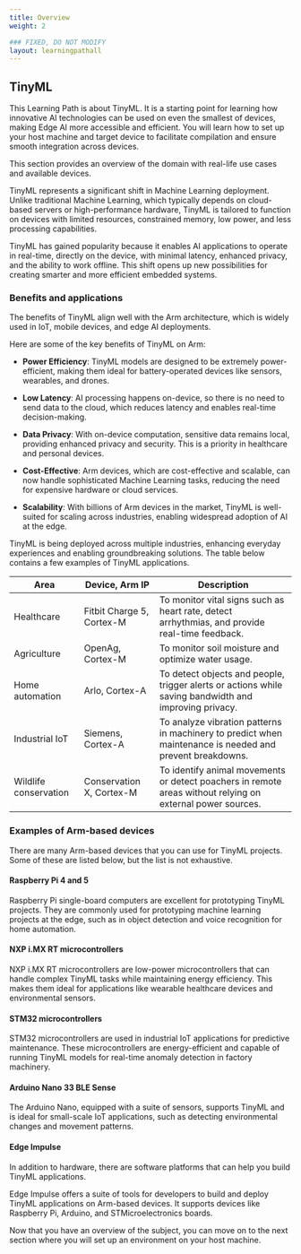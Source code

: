 ```yaml
---
title: Overview
weight: 2

### FIXED, DO NOT MODIFY
layout: learningpathall
---
```


## TinyML


This Learning Path is about TinyML. It is a starting point for learning how innovative AI technologies can be used on even the smallest of devices, making Edge AI more accessible and efficient. You will learn how to set up your host machine and target device to facilitate compilation and ensure smooth integration across devices.

This section provides an overview of the domain with real-life use cases and available devices.

TinyML represents a significant shift in Machine Learning deployment. Unlike traditional Machine Learning, which typically depends on cloud-based servers or high-performance hardware, TinyML is tailored to function on devices with limited resources, constrained memory, low power, and less processing capabilities. 

TinyML has gained popularity because it enables AI applications to operate in real-time, directly on the device, with minimal latency, enhanced privacy, and the ability to work offline. This shift opens up new possibilities for creating smarter and more efficient embedded systems.

### Benefits and applications

The benefits of TinyML align well with the Arm architecture, which is widely used in IoT, mobile devices, and edge AI deployments.

Here are some of the key benefits of TinyML on Arm:


- **Power Efficiency**: TinyML models are designed to be extremely power-efficient, making them ideal for battery-operated devices like sensors, wearables, and drones.

- **Low Latency**: AI processing happens on-device, so there is no need to send data to the cloud, which reduces latency and enables real-time decision-making.

- **Data Privacy**: With on-device computation, sensitive data remains local, providing enhanced privacy and security. This is a priority in healthcare and personal devices.

- **Cost-Effective**: Arm devices, which are cost-effective and scalable, can now handle sophisticated Machine Learning tasks, reducing the need for expensive hardware or cloud services.

- **Scalability**: With billions of Arm devices in the market, TinyML is well-suited for scaling across industries, enabling widespread adoption of AI at the edge.

TinyML is being deployed across multiple industries, enhancing everyday experiences and enabling groundbreaking solutions. The table below contains a few examples of TinyML applications.

| Area                  |  Device, Arm IP             | Description                                                                                                |
| ------                | -------                     | ------------                                                                                               |
| Healthcare            | Fitbit Charge 5, Cortex-M   | To monitor vital signs such as heart rate, detect arrhythmias, and provide real-time feedback.             |
| Agriculture           | OpenAg, Cortex-M            | To monitor soil moisture and optimize water usage.                                                         |
| Home automation       | Arlo, Cortex-A              | To detect objects and people, trigger alerts or actions while saving bandwidth and improving privacy.      |
| Industrial IoT        | Siemens, Cortex-A           | To analyze vibration patterns in machinery to predict when maintenance is needed and prevent breakdowns.   |
| Wildlife conservation | Conservation X, Cortex-M    | To identify animal movements or detect poachers in remote areas without relying on external power sources. |

### Examples of Arm-based devices

There are many Arm-based devices that you can use for TinyML projects. Some of these are listed below, but the list is not exhaustive.

#### Raspberry Pi 4 and 5

Raspberry Pi single-board computers are excellent for prototyping TinyML projects. They are commonly used for prototyping machine learning projects at the edge, such as in object detection and voice recognition for home automation.

#### NXP i.MX RT microcontrollers

NXP i.MX RT microcontrollers are low-power microcontrollers that can handle complex TinyML tasks while maintaining energy efficiency. This makes them ideal for applications like wearable healthcare devices and environmental sensors.

#### STM32 microcontrollers

STM32 microcontrollers are used in industrial IoT applications for predictive maintenance. These microcontrollers are energy-efficient and capable of running TinyML models for real-time anomaly detection in factory machinery.

#### Arduino Nano 33 BLE Sense

The Arduino Nano, equipped with a suite of sensors, supports TinyML and is ideal for small-scale IoT applications, such as detecting environmental changes and movement patterns.

#### Edge Impulse

In addition to hardware, there are software platforms that can help you build TinyML applications.

Edge Impulse offers a suite of tools for developers to build and deploy TinyML applications on Arm-based devices. It supports devices like Raspberry Pi, Arduino, and STMicroelectronics boards.

Now that you have an overview of the subject, you can move on to the next section where you will set up an environment on your host machine.
